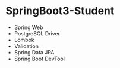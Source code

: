 ﻿# SpringBoot3-Student
 - Spring Web
 - PostgreSQL Driver
 - Lombok
 - Validation
 - Spring Data JPA
 - Spring Boot DevTool
